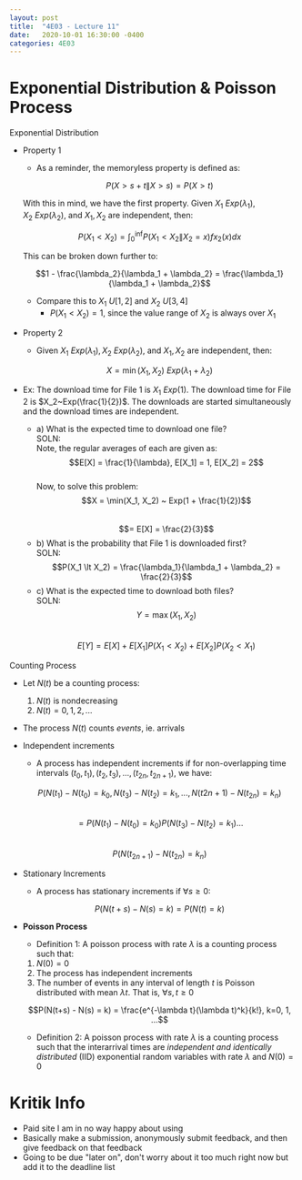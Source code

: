 ```yaml
---
layout: post
title:  "4E03 - Lecture 11"
date:   2020-10-01 16:30:00 -0400
categories: 4E03
---
```


Exponential Distribution & Poisson Process
===
Exponential Distribution
- Property 1
    - As a reminder, the memoryless property is defined as:  

    $$P(X \gt s + t \| X \gt s) = P(X \gt t)$$  

    With this in mind, we have the first property. Given $X_1~Exp(\lambda_1), X_2~Exp(\lambda_2)$, and $X_1, X_2$ are independent, then:  

    $$P(X_1 \lt X_2) = \int_0^{\inf} P(X_1 \lt X_2 \| X_2 = x) fx_2(x) dx$$  

    This can be broken down further to:  

    $$1 - \frac{\lambda_2}{\lambda_1 + \lambda_2} = \frac{\lambda_1}{\lambda_1 + \lambda_2}$$

    - Compare this to $X_1 ~U[1,2]$ and $X_2~U[3,4]$
        - $P(X_1 \lt X_2) = 1$, since the value range of $X_2$ is always over $X_1$
- Property 2
    - Given $X_1~Exp(\lambda_1), X_2~Exp(\lambda_2)$, and $X_1, X_2$ are independent, then:  

    $$X = \min(X_1,X_2) ~ Exp(\lambda_1 + \lambda_2)$$

- Ex: The download time for File 1 is $X_1~Exp(1)$. The download time for File 2 is $X_2~Exp(\frac{1}{2})$. The downloads are started simultaneously and the download times are independent.
    - a) What is the expected time to download one file?  
    SOLN:  
    Note, the regular averages of each are given as:  
    $$E[X] = \frac{1}{\lambda}, E[X_1] = 1, E[X_2] = 2$$  
    Now, to solve this problem:  
    $$X = \min(X_1, X_2) ~ Exp(1 + \frac{1}{2})$$  
    $$= E[X] = \frac{2}{3}$$
    - b) What is the probability that File 1 is downloaded first?  
    SOLN:  
    $$P(X_1 \lt X_2) = \frac{\lambda_1}{\lambda_1 + \lambda_2} = \frac{2}{3}$$
    - c) What is the expected time to download both files?  
    SOLN:  
    $$Y = \max(X_1, X_2)$$  
    $$E[Y] = E[X] + E[X_1] P(X_1 \lt X_2) + E[X_2] P(X_2 \lt X_1)$$  

Counting Process
- Let $N(t)$ be a counting process:
    1. $N(t)$ is nondecreasing
    2. $N(t) = 0, 1, 2, ...$
- The process $N(t)$ counts *events*, ie. arrivals
- Independent increments
    - A process has independent increments if for non-overlapping time intervals $(t_0, t_1), (t_2, t_3), ... , (t_{2n}, t_{2n+1})$, we have:  
    
    $$P(N(t_1) - N(t_0) = k_0, N(t_3) - N(t_2) = k_1, ..., N(t{2n+1}) - N(t_{2n}) = k_n)$$  
    $$= P(N(t_1) - N(t_0) = k_0) P(N(t_3) - N(t_2) = k_1) ...$$  
    $$P(N(t_{2n+1}) - N(t_{2n}) = k_n)$$
- Stationary Increments
    - A process has stationary increments if $\forall s \geq 0$:  

    $$P(N(t + s) - N(s) = k) = P(N(t) = k)$$

- **Poisson Process**
    - Definition 1: A poisson process with rate $\lambda$ is a counting process such that:
    1. $N(0) = 0$
    2. The process has independent increments
    3. The number of events in any interval of length *t* is Poisson distributed with mean $\lambda t$. That is, $\forall s, t \geq 0$  

    $$P(N(t+s) - N(s) = k) = \frac{e^{-\lambda t}(\lambda t)^k}{k!}, k=0, 1, ...$$

    - Definition 2: A poisson process with rate $\lambda$ is a counting process such that the interarrival times are *independent and identically distributed* (IID) exponential random variables with rate $\lambda$ and $N(0) = 0$


Kritik Info
===
- Paid site I am in no way happy about using
- Basically make a submission, anonymously submit feedback, and then give feedback on that feedback
- Going to be due "later on", don't worry about it too much right now but add it to the deadline list